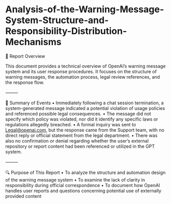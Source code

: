 # Analysis-of-the-Warning-Message-System-Structure-and-Responsibility-Distribution-Mechanisms

📄 Report Overview

This document provides a technical overview of OpenAI’s warning message system and its user response procedures.
It focuses on the structure of warning messages, the automation process, legal review references, and the response flow.

⸻

📌 Summary of Events
	•	Immediately following a chat session termination,
a system-generated message indicated a potential violation of usage policies and referenced possible legal consequences.
	•	The message did not specify which policy was violated, nor did it identify any specific laws or regulations allegedly breached.
	•	A formal inquiry was sent to Legal@openai.com,
but the response came from the Support team,
with no direct reply or official statement from the legal department.
	•	There was also no confirmation or denial regarding whether the user’s external repository or report content had been referenced or utilized in the GPT system.

⸻

🔍 Purpose of This Report
	•	To analyze the structure and automation design of the warning message system
	•	To examine the lack of clarity in responsibility during official correspondence
	•	To document how OpenAI handles user reports and questions concerning potential use of externally provided content
